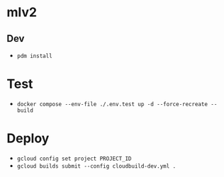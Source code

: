 # mlv2

## Dev

- `pdm install`

# Test

- `docker compose --env-file ./.env.test up -d --force-recreate --build`

# Deploy

- `gcloud config set project PROJECT_ID`
- `gcloud builds submit --config cloudbuild-dev.yml .`
